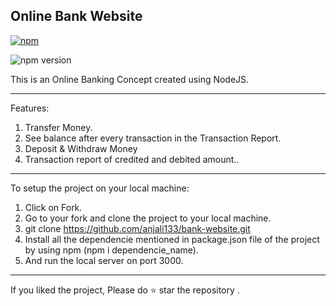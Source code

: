 ## Online Bank Website

[![npm](https://img.shields.io/npm/v/npm?logo=NPM)](https://www.npmjs.com/package/package-list)

![npm version](https://badge.fury.io/js/nodejs-weather-app.svg)

This is an Online Banking Concept created using NodeJS. 
 
 ------------------------------------------------------------------------------------------------------------------------------------------------------------------------
 
 Features:
 
 1. Transfer Money.
 2. See balance after every transaction in the Transaction Report.
 3. Deposit & Withdraw Money
 4. Transaction report of credited and debited amount..
 
 ------------------------------------------------------------------------------------------------------------------------------------------------------------------------
 
 To setup the project on your local machine:
 
1. Click on Fork.
2. Go to your fork and clone the project to your local machine.
3. git clone https://github.com/anjali133/bank-website.git
4. Install all the dependencie mentioned in package.json file of the project by using npm (npm i dependencie_name).
5. And run the local server on port 3000.

-------------------------------------------------------------------------------------------------------------------------------------------------------------------------

If you liked the project, Please do ⭐ star the repository .
